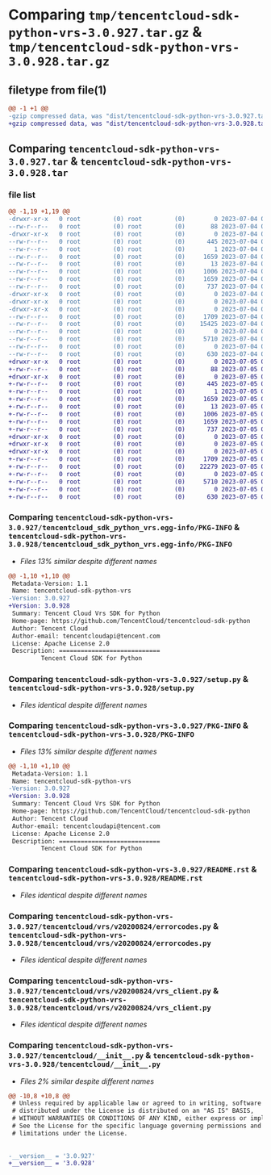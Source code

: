 # Comparing `tmp/tencentcloud-sdk-python-vrs-3.0.927.tar.gz` & `tmp/tencentcloud-sdk-python-vrs-3.0.928.tar.gz`

## filetype from file(1)

```diff
@@ -1 +1 @@
-gzip compressed data, was "dist/tencentcloud-sdk-python-vrs-3.0.927.tar", last modified: Tue Jul  4 00:33:56 2023, max compression
+gzip compressed data, was "dist/tencentcloud-sdk-python-vrs-3.0.928.tar", last modified: Wed Jul  5 00:37:42 2023, max compression
```

## Comparing `tencentcloud-sdk-python-vrs-3.0.927.tar` & `tencentcloud-sdk-python-vrs-3.0.928.tar`

### file list

```diff
@@ -1,19 +1,19 @@
-drwxr-xr-x   0 root         (0) root         (0)        0 2023-07-04 00:33:56.000000 tencentcloud-sdk-python-vrs-3.0.927/
--rw-r--r--   0 root         (0) root         (0)       88 2023-07-04 00:33:56.000000 tencentcloud-sdk-python-vrs-3.0.927/setup.cfg
-drwxr-xr-x   0 root         (0) root         (0)        0 2023-07-04 00:33:56.000000 tencentcloud-sdk-python-vrs-3.0.927/tencentcloud_sdk_python_vrs.egg-info/
--rw-r--r--   0 root         (0) root         (0)      445 2023-07-04 00:33:56.000000 tencentcloud-sdk-python-vrs-3.0.927/tencentcloud_sdk_python_vrs.egg-info/SOURCES.txt
--rw-r--r--   0 root         (0) root         (0)        1 2023-07-04 00:33:56.000000 tencentcloud-sdk-python-vrs-3.0.927/tencentcloud_sdk_python_vrs.egg-info/dependency_links.txt
--rw-r--r--   0 root         (0) root         (0)     1659 2023-07-04 00:33:56.000000 tencentcloud-sdk-python-vrs-3.0.927/tencentcloud_sdk_python_vrs.egg-info/PKG-INFO
--rw-r--r--   0 root         (0) root         (0)       13 2023-07-04 00:33:56.000000 tencentcloud-sdk-python-vrs-3.0.927/tencentcloud_sdk_python_vrs.egg-info/top_level.txt
--rw-r--r--   0 root         (0) root         (0)     1006 2023-07-04 00:33:56.000000 tencentcloud-sdk-python-vrs-3.0.927/setup.py
--rw-r--r--   0 root         (0) root         (0)     1659 2023-07-04 00:33:56.000000 tencentcloud-sdk-python-vrs-3.0.927/PKG-INFO
--rw-r--r--   0 root         (0) root         (0)      737 2023-07-04 00:33:56.000000 tencentcloud-sdk-python-vrs-3.0.927/README.rst
-drwxr-xr-x   0 root         (0) root         (0)        0 2023-07-04 00:33:56.000000 tencentcloud-sdk-python-vrs-3.0.927/tencentcloud/
-drwxr-xr-x   0 root         (0) root         (0)        0 2023-07-04 00:33:56.000000 tencentcloud-sdk-python-vrs-3.0.927/tencentcloud/vrs/
-drwxr-xr-x   0 root         (0) root         (0)        0 2023-07-04 00:33:56.000000 tencentcloud-sdk-python-vrs-3.0.927/tencentcloud/vrs/v20200824/
--rw-r--r--   0 root         (0) root         (0)     1709 2023-07-04 00:33:56.000000 tencentcloud-sdk-python-vrs-3.0.927/tencentcloud/vrs/v20200824/errorcodes.py
--rw-r--r--   0 root         (0) root         (0)    15425 2023-07-04 00:33:56.000000 tencentcloud-sdk-python-vrs-3.0.927/tencentcloud/vrs/v20200824/models.py
--rw-r--r--   0 root         (0) root         (0)        0 2023-07-04 00:33:56.000000 tencentcloud-sdk-python-vrs-3.0.927/tencentcloud/vrs/v20200824/__init__.py
--rw-r--r--   0 root         (0) root         (0)     5710 2023-07-04 00:33:56.000000 tencentcloud-sdk-python-vrs-3.0.927/tencentcloud/vrs/v20200824/vrs_client.py
--rw-r--r--   0 root         (0) root         (0)        0 2023-07-04 00:33:56.000000 tencentcloud-sdk-python-vrs-3.0.927/tencentcloud/vrs/__init__.py
--rw-r--r--   0 root         (0) root         (0)      630 2023-07-04 00:33:56.000000 tencentcloud-sdk-python-vrs-3.0.927/tencentcloud/__init__.py
+drwxr-xr-x   0 root         (0) root         (0)        0 2023-07-05 00:37:42.000000 tencentcloud-sdk-python-vrs-3.0.928/
+-rw-r--r--   0 root         (0) root         (0)       88 2023-07-05 00:37:42.000000 tencentcloud-sdk-python-vrs-3.0.928/setup.cfg
+drwxr-xr-x   0 root         (0) root         (0)        0 2023-07-05 00:37:42.000000 tencentcloud-sdk-python-vrs-3.0.928/tencentcloud_sdk_python_vrs.egg-info/
+-rw-r--r--   0 root         (0) root         (0)      445 2023-07-05 00:37:42.000000 tencentcloud-sdk-python-vrs-3.0.928/tencentcloud_sdk_python_vrs.egg-info/SOURCES.txt
+-rw-r--r--   0 root         (0) root         (0)        1 2023-07-05 00:37:42.000000 tencentcloud-sdk-python-vrs-3.0.928/tencentcloud_sdk_python_vrs.egg-info/dependency_links.txt
+-rw-r--r--   0 root         (0) root         (0)     1659 2023-07-05 00:37:42.000000 tencentcloud-sdk-python-vrs-3.0.928/tencentcloud_sdk_python_vrs.egg-info/PKG-INFO
+-rw-r--r--   0 root         (0) root         (0)       13 2023-07-05 00:37:42.000000 tencentcloud-sdk-python-vrs-3.0.928/tencentcloud_sdk_python_vrs.egg-info/top_level.txt
+-rw-r--r--   0 root         (0) root         (0)     1006 2023-07-05 00:37:42.000000 tencentcloud-sdk-python-vrs-3.0.928/setup.py
+-rw-r--r--   0 root         (0) root         (0)     1659 2023-07-05 00:37:42.000000 tencentcloud-sdk-python-vrs-3.0.928/PKG-INFO
+-rw-r--r--   0 root         (0) root         (0)      737 2023-07-05 00:37:42.000000 tencentcloud-sdk-python-vrs-3.0.928/README.rst
+drwxr-xr-x   0 root         (0) root         (0)        0 2023-07-05 00:37:42.000000 tencentcloud-sdk-python-vrs-3.0.928/tencentcloud/
+drwxr-xr-x   0 root         (0) root         (0)        0 2023-07-05 00:37:42.000000 tencentcloud-sdk-python-vrs-3.0.928/tencentcloud/vrs/
+drwxr-xr-x   0 root         (0) root         (0)        0 2023-07-05 00:37:42.000000 tencentcloud-sdk-python-vrs-3.0.928/tencentcloud/vrs/v20200824/
+-rw-r--r--   0 root         (0) root         (0)     1709 2023-07-05 00:37:42.000000 tencentcloud-sdk-python-vrs-3.0.928/tencentcloud/vrs/v20200824/errorcodes.py
+-rw-r--r--   0 root         (0) root         (0)    22279 2023-07-05 00:37:42.000000 tencentcloud-sdk-python-vrs-3.0.928/tencentcloud/vrs/v20200824/models.py
+-rw-r--r--   0 root         (0) root         (0)        0 2023-07-05 00:37:42.000000 tencentcloud-sdk-python-vrs-3.0.928/tencentcloud/vrs/v20200824/__init__.py
+-rw-r--r--   0 root         (0) root         (0)     5710 2023-07-05 00:37:42.000000 tencentcloud-sdk-python-vrs-3.0.928/tencentcloud/vrs/v20200824/vrs_client.py
+-rw-r--r--   0 root         (0) root         (0)        0 2023-07-05 00:37:42.000000 tencentcloud-sdk-python-vrs-3.0.928/tencentcloud/vrs/__init__.py
+-rw-r--r--   0 root         (0) root         (0)      630 2023-07-05 00:37:42.000000 tencentcloud-sdk-python-vrs-3.0.928/tencentcloud/__init__.py
```

### Comparing `tencentcloud-sdk-python-vrs-3.0.927/tencentcloud_sdk_python_vrs.egg-info/PKG-INFO` & `tencentcloud-sdk-python-vrs-3.0.928/tencentcloud_sdk_python_vrs.egg-info/PKG-INFO`

 * *Files 13% similar despite different names*

```diff
@@ -1,10 +1,10 @@
 Metadata-Version: 1.1
 Name: tencentcloud-sdk-python-vrs
-Version: 3.0.927
+Version: 3.0.928
 Summary: Tencent Cloud Vrs SDK for Python
 Home-page: https://github.com/TencentCloud/tencentcloud-sdk-python
 Author: Tencent Cloud
 Author-email: tencentcloudapi@tencent.com
 License: Apache License 2.0
 Description: ============================
         Tencent Cloud SDK for Python
```

### Comparing `tencentcloud-sdk-python-vrs-3.0.927/setup.py` & `tencentcloud-sdk-python-vrs-3.0.928/setup.py`

 * *Files identical despite different names*

### Comparing `tencentcloud-sdk-python-vrs-3.0.927/PKG-INFO` & `tencentcloud-sdk-python-vrs-3.0.928/PKG-INFO`

 * *Files 13% similar despite different names*

```diff
@@ -1,10 +1,10 @@
 Metadata-Version: 1.1
 Name: tencentcloud-sdk-python-vrs
-Version: 3.0.927
+Version: 3.0.928
 Summary: Tencent Cloud Vrs SDK for Python
 Home-page: https://github.com/TencentCloud/tencentcloud-sdk-python
 Author: Tencent Cloud
 Author-email: tencentcloudapi@tencent.com
 License: Apache License 2.0
 Description: ============================
         Tencent Cloud SDK for Python
```

### Comparing `tencentcloud-sdk-python-vrs-3.0.927/README.rst` & `tencentcloud-sdk-python-vrs-3.0.928/README.rst`

 * *Files identical despite different names*

### Comparing `tencentcloud-sdk-python-vrs-3.0.927/tencentcloud/vrs/v20200824/errorcodes.py` & `tencentcloud-sdk-python-vrs-3.0.928/tencentcloud/vrs/v20200824/errorcodes.py`

 * *Files identical despite different names*

### Comparing `tencentcloud-sdk-python-vrs-3.0.927/tencentcloud/vrs/v20200824/vrs_client.py` & `tencentcloud-sdk-python-vrs-3.0.928/tencentcloud/vrs/v20200824/vrs_client.py`

 * *Files identical despite different names*

### Comparing `tencentcloud-sdk-python-vrs-3.0.927/tencentcloud/__init__.py` & `tencentcloud-sdk-python-vrs-3.0.928/tencentcloud/__init__.py`

 * *Files 2% similar despite different names*

```diff
@@ -10,8 +10,8 @@
 # Unless required by applicable law or agreed to in writing, software
 # distributed under the License is distributed on an "AS IS" BASIS,
 # WITHOUT WARRANTIES OR CONDITIONS OF ANY KIND, either express or implied.
 # See the License for the specific language governing permissions and
 # limitations under the License.
 
 
-__version__ = '3.0.927'
+__version__ = '3.0.928'
```

